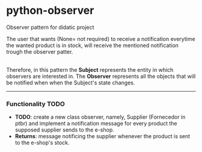 # python-observer
Observer pattern for didatic project

The user that wants (None= not required) to receive a notification everytime the wanted product is in stock, will receive the mentioned notification trough the observer patter.
<br>
<br>
 
Therefore, in this pattern the **Subject** represents the entity in which observers are interested in. The **Observer** represents all the objects that will be notified when when the Subject's state changes.

---------------------------------------------------------------------------------------------------------------------------------------------------------------------------------------------------------------
### Functionality TODO

- **TODO**: create a new class observer, namely, Supplier (Fornecedor in ptbr) and implement a notification message for every product the supposed supplier sends to the e-shop.
- **Returns**: message notificing the supplier whenever the product is sent to the e-shop's stock.
